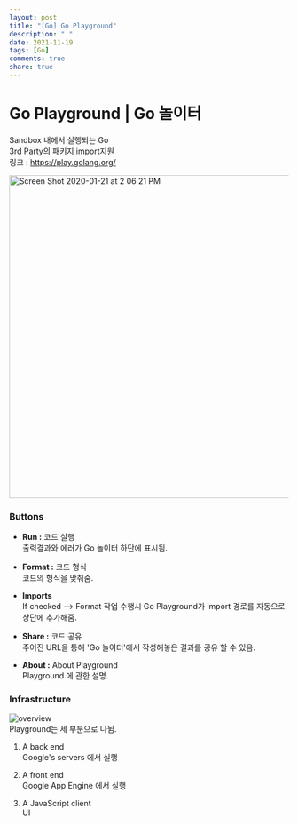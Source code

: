 ```yaml
---
layout: post
title: "[Go] Go Playground"
description: " "
date: 2021-11-19
tags: [Go]
comments: true
share: true
---
```


# Go Playground | Go 놀이터
Sandbox 내에서 실행되는 Go  
3rd Party의 패키지 import지원  
링크 : https://play.golang.org/


<img width="582" alt="Screen Shot 2020-01-21 at 2 06 21 PM" src="https://user-images.githubusercontent.com/48475824/72777236-4a538e80-3c58-11ea-87c9-8579d136d4e0.png">

### Buttons
* **Run :** 코드 실행  
출력결과와 에러가 Go 놀이터 하단에 표시됨. 

* **Format :** 코드 형식  
코드의 형식을 맞춰줌.

* **Imports**  
If checked --> Format 작업 수행시 Go Playground가 import 경로를 자동으로 상단에 추가해줌.

* **Share :** 코드 공유  
주어진 URL을 통해 'Go 놀이터'에서 작성해놓은 결과를 공유 할 수 있음. 

* **About :** About Playground  
Playground 에 관한 설명.


### Infrastructure
![overview](https://user-images.githubusercontent.com/48475824/72777538-525ffe00-3c59-11ea-9b32-3b110c7ad264.png)  
Playground는 세 부분으로 나뉨.
1. A back end  
Google's servers 에서 실행

2. A front end  
Google App Engine 에서 실행

3. A JavaScript client  
UI

